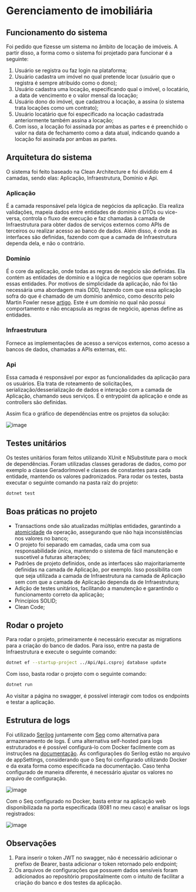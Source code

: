 # Gerenciamento de imobiliária

## Funcionamento do sistema

Foi pedido que fizesse um sistema no âmbito de locação de imóveis. A partir disso, a forma como o sistema foi projetado para funcionar é a seguinte:
1. Usuário se registra ou faz login na plataforma;
2. Usuário cadastra um imóvel no qual pretende locar (usuário que o registra é sempre atribuído como o dono);
3. Usuário cadastra uma locação, especificando qual o imóvel, o locatário, a data de vencimento e o valor mensal da locação;
4. Usuário dono do imóvel, que cadastrou a locação, a assina (o sistema trata locações como um contrato);
5. Usuário locatário que foi especificado na locação cadastrada anteriormente também assina a locação;
6. Com isso, a locação foi assinada por ambas as partes e é preenchido o valor na data de fechamento como a data atual, indicando quando a locação foi assinada por ambas as partes.


## Arquitetura do sistema

O sistema foi feito baseado na Clean Architecture e foi dividido em 4 camadas, sendo elas: Aplicação, Infraestrutura, Domínio e Api.

### Aplicação

É a camada responsável pela lógica de negócios da aplicação. Ela realiza validações, mapeia dados entre entidades de domínio e DTOs ou vice-versa, controla o fluxo de execução e faz chamadas à camada de Infraestrutura para obter dados de serviços externos como APIs de terceiros ou realizar acesso ao banco de dados. Além disso, é onde as interfaces são definidas, fazendo com que a camada de Infraestrutura dependa dela, e não o contrário.

### Domínio

É o core da aplicação, onde todas as regras de negócio são definidas. Ela contém as entidades de domínio e a lógica de negócios que operam sobre essas entidades. Por motivos de simplicidade da aplicação, não foi tão necessária uma abordagem mais DDD, fazendo com que essa aplicação sofra do que é chamado de um domínio anêmico, como descrito pelo Martin Fowler nesse [artigo](https://martinfowler.com/bliki/AnemicDomainModel.html). Este é um domínio no qual não possui comportamento e não encapsula as regras de negócio, apenas define as entidades.

### Infraestrutura

Fornece as implementações de acesso a serviços externos, como acesso a bancos de dados, chamadas a APIs externas, etc.

### Api

Essa camada é responsável por expor as funcionalidades da aplicação para os usuários. Ela trata de roteamento de solicitações, serialização/desserialização de dados e interação com a camada de Aplicação, chamando seus serviços. É o entrypoint da aplicação e onde as controllers são definidas.


Assim fica o gráfico de dependências entre os projetos da solução:


![image](https://github.com/lukasgss/imobiliaria/assets/69154977/67b0ea9f-e996-4338-a6c9-f30feae188d1)


## Testes unitários

Os testes unitários foram feitos utilizando XUnit e NSubstitute para o mock de dependências. Foram utilizadas classes geradoras de dados, como por exemplo a classe GeradorImovel e classes de constantes para cada entidade, mantendo os valores padronizados.
Para rodar os testes, basta executar o seguinte comando na pasta raíz do projeto:
```bash
dotnet test
```

## Boas práticas no projeto

- Transactions onde são atualizadas múltiplas entidades, garantindo a [atomicidade](https://en.wikipedia.org/wiki/Atomicity_(database_systems)) da operação, assegurando que não haja inconsistências nos valores no banco;
-  O projeto foi separado em camadas, cada uma com sua responsabilidade única, mantendo o sistema de fácil manutenção e suscetível a futuras alterações;
-  Padrões de projeto definidos, onde as interfaces são majoritariamente definidas na camada de Aplicação, por exemplo. Isso possibilita com que seja utilizada a camada de Infraestrutura na camada de Aplicação sem com que a camada de Aplicação dependa da de Infraestrutura;
-  Adição de testes unitários, facilitando a manutenção e garantindo o funcionamento correto da aplicação;
-  Princípios SOLID;
-  Clean Code;
  

##  Rodar o projeto

Para rodar o projeto, primeiramente é necessário executar as migrations para a criação do banco de dados. Para isso, entre na pasta de Infraestrutura e execute o seguinte comando:
```bash
dotnet ef --startup-project ../Api/Api.csproj database update
```
Com isso, basta rodar o projeto com o seguinte comando:
```bash
dotnet run
```
Ao visitar a página no swagger, é possível interagir com todos os endpoints e testar a aplicação.

## Estrutura de logs

Foi utilizado [Serilog](https://serilog.net/) juntamente com [Seq](https://datalust.co/seq) como alternativa para armazenamento de logs. É uma alternativa self-hosted para logs estruturados e é possível configurá-lo com Docker facilmente com as instruções na [documentação](https://docs.datalust.co/docs/getting-started-with-docker).
As configurações do Serilog estão no arquivo de appSettings, considerando que o Seq foi configurado utilizando Docker e da exata forma como especificada na documentação. Caso tenha configurado de maneira diferente, é necessário ajustar os valores no arquivo de configuração.


![image](https://github.com/lukasgss/imobiliaria/assets/69154977/6091d901-3d22-4e4b-9766-b300cc531684)


Com o Seq configurado no Docker, basta entrar na aplicação web disponibilizada na porta especificada (8081 no meu caso) e analisar os logs registrados:


![image](https://github.com/lukasgss/imobiliaria/assets/69154977/f2ade7e3-c218-4429-8444-2c63386ba552)


## Observações
1. Para inserir o token JWT no swagger, não é necessário adicionar o prefixo de Bearer, basta adicionar o token retornado pelo endpoint;
2. Os arquivos de configurações que possuem dados sensíveis foram adicionados ao repositório propositalmente com o intuito de facilitar a criação do banco e dos testes da aplicação.
